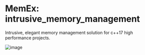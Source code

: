 # MemEx: intrusive_memory_management
Intrusive, elegant memory management solution for c++17 high performance projects.

![image](https://user-images.githubusercontent.com/8436410/115960704-9d7f5580-a51b-11eb-88d1-d47159942fee.png)
